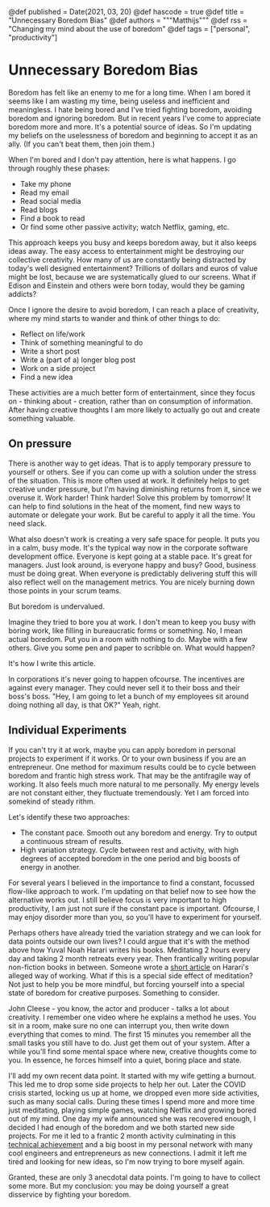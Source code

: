 @def published = Date(2021, 03, 20)
@def hascode = true
@def title = "Unnecessary Boredom Bias"
@def authors = """Matthijs"""
@def rss = "Changing my mind about the use of boredom"
@def tags = ["personal", "productivity"]

# Unnecessary Boredom Bias

Boredom has felt like an enemy to me for a long time. When I am bored it seems like I am wasting my time, being useless and inefficient and meaningless. I hate being bored and I've tried fighting boredom, avoiding boredom and ignoring boredom. But in recent years I've come to appreciate boredom more and more. It's a potential source of ideas. So I'm updating my beliefs on the uselessness of boredom and beginning to accept it as an ally. (If you can't beat them, then join them.)

When I'm bored and I don't pay attention, here is what happens. I go through roughly these phases:
* Take my phone
* Read my email
* Read social media
* Read blogs
* Find a book to read
* Or find some other passive activity; watch Netflix, gaming, etc.

This approach keeps you busy and keeps boredom away, but it also keeps ideas away. The easy access to entertainment might be destroying our collective creativity. How many of us are constantly being distracted by today's well designed entertainment? Trillions of dollars and euros of value might be lost, because we are systematically glued to our screens. What if Edison and Einstein and others were born today, would they be gaming addicts?

Once I ignore the desire to avoid boredom, I can reach a place of creativity, where my mind starts to wander and think of other things to do:
* Reflect on life/work
* Think of something meaningful to do
* Write a short post
* Write a (part of a) longer blog post
* Work on a side project
* Find a new idea

These activities are a much better form of entertainment, since they focus on - thinking about - creation, rather than on consumption of information. After having creative thoughts I am more likely to actually go out and create something valuable.

## On pressure

There is another way to get ideas. That is to apply temporary pressure to yourself or others. See if you can come up with a solution under the stress of the situation. This is more often used at work. It definitely helps to get creative under pressure, but I'm having diminishing returns from it, since we overuse it. Work harder! Think harder! Solve this problem by tomorrow! It can help to find solutions in the heat of the moment, find new ways to automate or delegate your work. But be careful to apply it all the time. You need slack.

What also doesn't work is creating a very safe space for people. It puts you in a calm, busy mode. It's the typical way now in the corporate software development office. Everyone is kept going at a stable pace. It's great for managers. Just look around, is everyone happy and busy? Good, business must be doing great. When everyone is predictably delivering stuff this will also reflect well on the management metrics. You are nicely burning down those points in your scrum teams. 

But boredom is undervalued.

Imagine they tried to bore you at work. I don't mean to keep you busy with boring work, like filling in bureaucratic forms or something. No, I mean actual boredom. Put you in a room with nothing to do. Maybe with a few others. Give you some pen and paper to scribble on. What would happen?

It's how I write this article.

In corporations it's never going to happen ofcourse. The incentives are against every manager. They could never sell it to their boss and their boss's boss. "Hey, I am going to let a bunch of my employees sit around doing nothing all day, is that OK?" Yeah, right.

## Individual Experiments

If you can't try it at work, maybe you can apply boredom in personal projects to experiment if it works. Or to your own business if you are an entrepreneur. One method for maximum results could be to cycle between boredom and frantic high stress work. That may be the antifragile way of working. It also feels much more natural to me personally. My energy levels are not constant either, they fluctuate tremendously. Yet I am forced into somekind of steady rithm. 

Let's identify these two approaches:
* The constant pace. Smooth out any boredom and energy. Try to output a continuous stream of results.
* High variation strategy. Cycle between rest and activity, with high degrees of accepted boredom in the one period and big boosts of energy in another.

For several years I believed in the importance to find a constant, focussed flow-like approach to work. I'm updating on that belief now to see how the alternative works out. I still believe focus is very important to high productivity, I am just not sure if the constant pace is important. Ofcourse, I may enjoy disorder more than you, so you'll have to experiment for yourself.

Perhaps others have already tried the variation strategy and we can look for data points outside our own lives? I could argue that it's with the method above how Yuval Noah Harari writes his books. Meditating 2 hours every day and taking 2 month retreats every year. Then frantically writing popular non-fiction books in between. Someone wrote a [short article](https://link.medium.com/1Q5rqFScGeb) on Harari's alleged way of working. What if this is a special side effect of meditation? Not just to help you be more mindful, but forcing yourself into a special state of boredom for creative purposes. Something to consider.

John Cleese - you know, the actor and producer - talks a lot about creativity. I remember one video where he explains a method he uses. You sit in a room, make sure no one can interrupt you, then write down everything that comes to mind. The first 15 minutes you remember all the small tasks you still have to do. Just get them out of your system. After a while you'll find some mental space where new, creative thoughts come to you. In essence, he forces himself into a quiet, boring place and state.

I'll add my own recent data point. It started with my wife getting a burnout. This led me to drop some side projects to help her out. Later the COVID crisis started, locking us up at home, we dropped even more side activities, such as many social calls. During these times I spend more and more time just meditating, playing simple games, watching Netflix and growing bored out of my mind. One day my wife announced she was recovered enough, I decided I had enough of the boredom and we both started new side projects. For me it led to a frantic 2 month activity culminating in this [technical achievement](https://www.functionalnoise.com/pages/2021-02-22-biosignal-machine-learning/) and a big boost in my personal network with many cool engineers and entrepreneurs as new connections. I admit it left me tired and looking for new ideas, so I'm now trying to bore myself again.

Granted, these are only 3 anecdotal data points. I'm going to have to collect some more. But my conclusion: you may be doing yourself a great disservice by fighting your boredom. 

